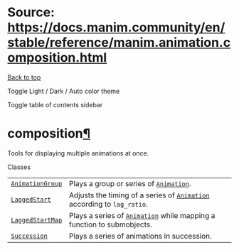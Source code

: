 # Source: https://docs.manim.community/en/stable/reference/manim.animation.composition.html

[Back to top](#)

Toggle Light / Dark / Auto color theme

Toggle table of contents sidebar

composition[¶](#module-manim.animation.composition "Link to this heading")
==========================================================================

Tools for displaying multiple animations at once.

Classes

|  |  |
| --- | --- |
| [`AnimationGroup`](manim.animation.composition.AnimationGroup.html#manim.animation.composition.AnimationGroup "manim.animation.composition.AnimationGroup") | Plays a group or series of [`Animation`](manim.animation.animation.Animation.html#manim.animation.animation.Animation "manim.animation.animation.Animation"). |
| [`LaggedStart`](manim.animation.composition.LaggedStart.html#manim.animation.composition.LaggedStart "manim.animation.composition.LaggedStart") | Adjusts the timing of a series of [`Animation`](manim.animation.animation.Animation.html#manim.animation.animation.Animation "manim.animation.animation.Animation") according to `lag_ratio`. |
| [`LaggedStartMap`](manim.animation.composition.LaggedStartMap.html#manim.animation.composition.LaggedStartMap "manim.animation.composition.LaggedStartMap") | Plays a series of [`Animation`](manim.animation.animation.Animation.html#manim.animation.animation.Animation "manim.animation.animation.Animation") while mapping a function to submobjects. |
| [`Succession`](manim.animation.composition.Succession.html#manim.animation.composition.Succession "manim.animation.composition.Succession") | Plays a series of animations in succession. |